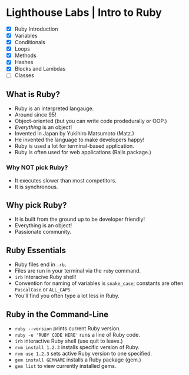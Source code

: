 # Lighthouse Labs | Intro to Ruby

* [X] Ruby Introduction
* [X] Variables
* [X] Conditionals
* [X] Loops
* [X] Methods
* [X] Hashes
* [X] Blocks and Lambdas
* [ ] Classes

## What is Ruby?

* Ruby is an interpreted langauge.
* Around since 95!
* Object-oriented (but you can write code prodedurally or OOP.)
* *Everything* is an object!
* Invented in Japan by Yukihiro Matsumoto (Matz.)
* He invented the language to make developers happy!
* Ruby is used a lot for terminal-based application.
* Ruby is often used for web applications (Rails package.)

### Why NOT pick Ruby?

* It executes slower than most competitors.
* It is synchronous.

## Why pick Ruby?

* It is built from the ground up to be developer friendly!
* Everything is an object!
* Passionate community.

## Ruby Essentials

* Ruby files end in `.rb`.
* Files are run in your terminal via the `ruby` command.
* `irb` Interacive Ruby shell!
* Convention for naming of variables is `snake_case`; constants are often `PascalCase` or `ALL_CAPS`.
* You'll find you often type a lot less in Ruby.

## Ruby in the Command-Line

* `ruby --version` prints current Ruby version.
* `ruby -e 'RUBY CODE HERE'` runs a line of Ruby code.
* `irb` interactive Ruby shell (use quit to leave.)
* `rvm install 1.2.3` installs specific version of Ruby.
* `rvm use 1.2.3` sets active Ruby version to one specified.
* `gem install GEMNAME` installs a Ruby package (gem.)
* `gem list` to view currently installed gems.


